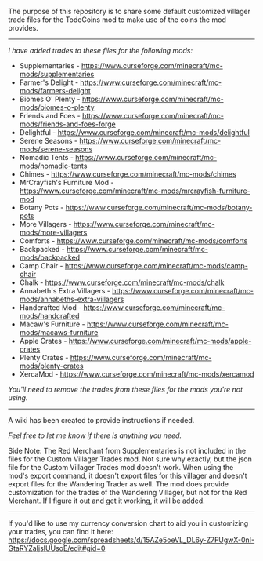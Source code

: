 The purpose of this repository is to share some default customized villager trade files for the TodeCoins mod to make use of the coins the mod provides.
<hr />

<i>I have added trades to these files for the following mods:</i>
* Supplementaries - https://www.curseforge.com/minecraft/mc-mods/supplementaries
* Farmer's Delight - https://www.curseforge.com/minecraft/mc-mods/farmers-delight
* Biomes O' Plenty - https://www.curseforge.com/minecraft/mc-mods/biomes-o-plenty
* Friends and Foes - https://www.curseforge.com/minecraft/mc-mods/friends-and-foes-forge
* Delightful - https://www.curseforge.com/minecraft/mc-mods/delightful
* Serene Seasons - https://www.curseforge.com/minecraft/mc-mods/serene-seasons
* Nomadic Tents - https://www.curseforge.com/minecraft/mc-mods/nomadic-tents
* Chimes - https://www.curseforge.com/minecraft/mc-mods/chimes
* MrCrayfish's Furniture Mod - https://www.curseforge.com/minecraft/mc-mods/mrcrayfish-furniture-mod
* Botany Pots - https://www.curseforge.com/minecraft/mc-mods/botany-pots
* More Villagers - https://www.curseforge.com/minecraft/mc-mods/more-villagers
* Comforts - https://www.curseforge.com/minecraft/mc-mods/comforts
* Backpacked - https://www.curseforge.com/minecraft/mc-mods/backpacked
* Camp Chair - https://www.curseforge.com/minecraft/mc-mods/camp-chair
* Chalk - https://www.curseforge.com/minecraft/mc-mods/chalk
* Annabeth's Extra Villagers - https://www.curseforge.com/minecraft/mc-mods/annabeths-extra-villagers
* Handcrafted Mod - https://www.curseforge.com/minecraft/mc-mods/handcrafted
* Macaw's Furniture - https://www.curseforge.com/minecraft/mc-mods/macaws-furniture
* Apple Crates - https://www.curseforge.com/minecraft/mc-mods/apple-crates
* Plenty Crates - https://www.curseforge.com/minecraft/mc-mods/plenty-crates
* XercaMod - https://www.curseforge.com/minecraft/mc-mods/xercamod

<i>You'll need to remove the trades from these files for the mods you're not using.</i>

<hr />

A wiki has been created to provide instructions if needed.

<i>Feel free to let me know if there is anything you need.</i>

Side Note: The Red Merchant from Supplementaries is not included in the files for the Custom Villager Trades mod. Not sure why exactly, but the json file for the Custom Villager Trades mod doesn't work. When using the mod's export command, it doesn't export files for this villager and doesn't export files for the Wandering Trader as well. The mod does provide customization for the trades of the Wandering Villager, but not for the Red Merchant. If I figure it out and get it working, it will be added.

<hr />

If you'd like to use my currency conversion chart to aid you in customizing your trades, you can find it here:
https://docs.google.com/spreadsheets/d/15AZe5oeVL_DL6y-Z7FUgwX-0nI-GtaRYZaIjsIUUsoE/edit#gid=0
